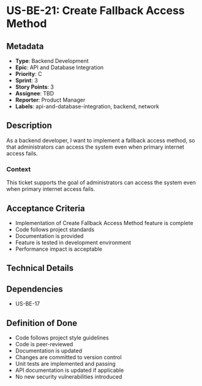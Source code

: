 # US-BE-21: Create Fallback Access Method

## Metadata
- **Type**: Backend Development
- **Epic**: API and Database Integration
- **Priority**: C
- **Sprint**: 3
- **Story Points**: 3
- **Assignee**: TBD
- **Reporter**: Product Manager
- **Labels**: api-and-database-integration, backend, network

## Description
As a backend developer, I want to implement a fallback access method, so that administrators can access the system even when primary internet access fails.

### Context
This ticket supports the goal of administrators can access the system even when primary internet access fails.

## Acceptance Criteria
- Implementation of Create Fallback Access Method feature is complete
- Code follows project standards
- Documentation is provided
- Feature is tested in development environment
- Performance impact is acceptable

## Technical Details

## Dependencies
- US-BE-17

## Definition of Done
- Code follows project style guidelines
- Code is peer-reviewed
- Documentation is updated
- Changes are committed to version control
- Unit tests are implemented and passing
- API documentation is updated if applicable
- No new security vulnerabilities introduced
